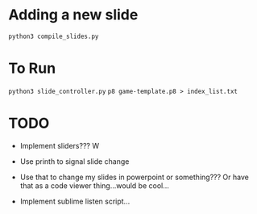 <!-- `pico-build build --src ./src --cart ./game-template.p8 --watch` -->

# Adding a new slide
`python3 compile_slides.py`

# To Run
`python3 slide_controller.py`
`p8 game-template.p8 > index_list.txt`


# TODO
* Implement sliders???      W


* Use printh to signal slide change
* Use that to change my slides in powerpoint or something???
    Or have that as a code viewer thing...would be cool...
* Implement sublime listen script...
